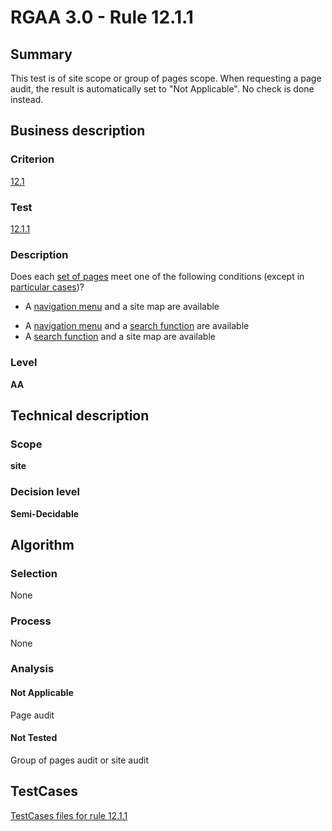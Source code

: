 # RGAA 3.0 -  Rule 12.1.1

## Summary

This test is of site scope or group of pages scope. When requesting a page audit, the result is automatically set to "Not Applicable". No check is done instead.

## Business description

### Criterion

[12.1](http://asqatasun.github.io/RGAA--3.0--EN/RGAA3.0_Criteria_English_version_v1.html#crit-12-1)

### Test

[12.1.1](http://asqatasun.github.io/RGAA--3.0--EN/RGAA3.0_Criteria_English_version_v1.html#test-12-1-1)

### Description
Does each <a href="http://asqatasun.github.io/RGAA--3.0--EN/RGAA3.0_Glossary_English_version_v1.html#mEnsemblePages">set
  of pages</a> meet one of the following conditions (except in <a title="Particular cases for criterion 12.1" href="http://asqatasun.github.io/RGAA--3.0--EN/RGAA3.0_Particular_cases_English_version_v1.html#cpCrit12-1">particular cases</a>)?
    <ul><li> A <a href="http://asqatasun.github.io/RGAA--3.0--EN/RGAA3.0_Glossary_English_version_v1.html#mMenuNav">navigation menu</a> and a site map are available</li>
  <li> A <a href="http://asqatasun.github.io/RGAA--3.0--EN/RGAA3.0_Glossary_English_version_v1.html#mMenuNav">navigation
    menu</a> and a <a href="http://asqatasun.github.io/RGAA--3.0--EN/RGAA3.0_Glossary_English_version_v1.html#mMoteurRecherche">search
    function</a> are available</li>
  <li> A <a href="http://asqatasun.github.io/RGAA--3.0--EN/RGAA3.0_Glossary_English_version_v1.html#mMoteurRecherche">search
    function</a> and a site map are available</li>
    </ul> 


### Level

**AA**

## Technical description

### Scope

**site**

### Decision level

**Semi-Decidable**

## Algorithm

### Selection

None

### Process

None

### Analysis

#### Not Applicable

Page audit 

#### Not Tested

Group of pages audit or site audit




##  TestCases 

[TestCases files for rule 12.1.1](https://gitlab.com/asqatasun/Asqatasun/-/tree/master/rules/rules-rgaa3.0/src/test/resources/testcases/rgaa30/Rgaa30Rule120101/) 



